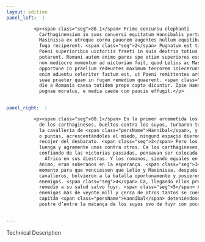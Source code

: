```yaml
---
layout: edition
panel_left:  |

          <p><span class="seg">80.1</span> Primo concursu elephanti
            Carthaginensium in suos conuersi equitatum Hannibalis perturbarunt, et Lelius ac
            Masinissa ex utroque cornu pauorem augentes nullum equitibus spatium dederunt, ut se ex
            fuga reciperent. <span class="seg">2</span> Pugnatum est tamen a pedestri acie diu atque acriter, cum
            Poeni superioribus uictoriis fraeti in suis dextris totius Aphricae salutem collocatam
            putarent. Romani autem animo pares spe etiam superiores essent. <span class="seg">3</span> Sed Romanis
            non mediocre momentum ad uictoriam fuit, quod Lelius ac Masinissa profligatis equitibus
            opportune in praelium redeuntes maximum terrorem iniecerunt hosti. <span class="seg">4</span> Eorum
            enim aduentu celeriter factum est, ut Poeni remittentes ardorem pugnae nullum saluti
            suae praeter quam in fugam remedium quaerent. <span class="seg">5</span> Supra .XX. milia hostium eo
            die a Romanis caesa totidem prope capta dicuntur. Ipse Hannibal dux ad ultimum euentum
            pugnae moratus, e media caede cum paucis effugit.</p>
        

panel_right:  |

          <p><span class="seg">80.1</span> En la primer arremetida los elephantes
            de los carthagineses, bueltos contra los suyos, turbaron toda
            la cavallería de <span class="persName">Hanníbal</span>, y Lelio y Maxinissa desde ambas las alas
            o puntas, acrescentándoles el miedo, ningund espaçio dieron a los cavalleros para se
            recojer del desbarato. <span class="seg">2</span> Pero los peones de cada una de las azes pelearon
            luenga y agramente unos contra otros. Ca los carthagineses,
            confiando de las victorias passadas, pensavan ser colocada la salud de toda
              África en sus diestras. Y los romanos, siendo eguales en el
            ánimo, eran soberanos en la esperança. <span class="seg">3</span> Mas a los romanos no fue pequeño
            momento para que venciessen que Lelio y Maxinissa, después de desbaratados los
            cavalleros, bolvieron a la batalla oportunamente y posieron muy grande espanto a los
            enemigos. <span class="seg">4</span> Ca, llegando ellos prestamente, se fizo que los carthagineses perdiessen el primer ardor de la pelea y no buscassen otro
            remedio a su salud salvo fuyr. <span class="seg">5</span> Aquel día mataron los romanos de los
            enemigos más de veynte mill y çerca de otros tantos se cuenta ser presos. Y el mesmo
            capitán <span class="persName">Hanníbal</span> deteniéndose fasta el fin de la batalla, ya a la
            postre d’entre la matança de los suyos ovo de fuyr con pocos.</p>
        

---
```


Technical Description 